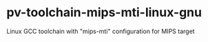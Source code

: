 # pv-toolchain-mips-mti-linux-gnu
Linux GCC toolchain with "mips-mti" configuration for MIPS target
